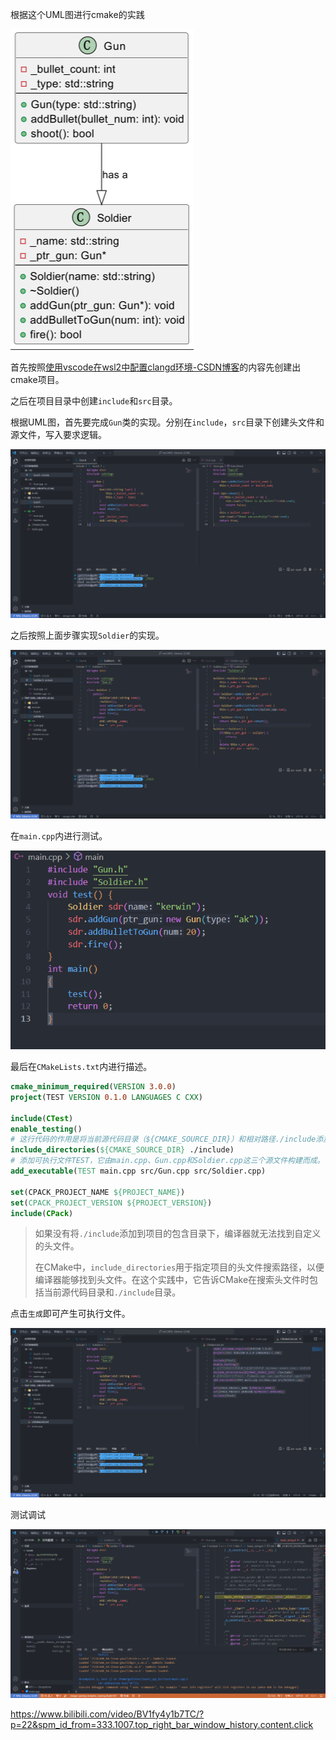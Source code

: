 根据这个UML图进行cmake的实践

![image-20240121114636995](%E4%BD%BF%E7%94%A8cmake%E8%BF%9B%E8%A1%8C%E5%AE%8C%E6%88%90%E5%BC%80%E5%8F%91%E5%AE%9E%E8%B7%B5.assets/image-20240121114636995.png)

首先按照[使用vscode在wsl2中配置clangd环境-CSDN博客](https://blog.csdn.net/qq_63432403/article/details/135726686?spm=1001.2014.3001.5502)的内容先创建出cmake项目。

之后在项目目录中创建`include`和`src`目录。

根据UML图，首先要完成`Gun`类的实现。分别在`include`，`src`目录下创建头文件和源文件，写入要求逻辑。

![image-20240121115226347](%E4%BD%BF%E7%94%A8cmake%E8%BF%9B%E8%A1%8C%E5%AE%8C%E6%88%90%E5%BC%80%E5%8F%91%E5%AE%9E%E8%B7%B5.assets/image-20240121115226347.png)

之后按照上面步骤实现`Soldier`的实现。

![image-20240121115306280](%E4%BD%BF%E7%94%A8cmake%E8%BF%9B%E8%A1%8C%E5%AE%8C%E6%88%90%E5%BC%80%E5%8F%91%E5%AE%9E%E8%B7%B5.assets/image-20240121115306280.png)



在`main.cpp`内进行测试。

![image-20240121115348042](%E4%BD%BF%E7%94%A8cmake%E8%BF%9B%E8%A1%8C%E5%AE%8C%E6%88%90%E5%BC%80%E5%8F%91%E5%AE%9E%E8%B7%B5.assets/image-20240121115348042.png)



最后在`CMakeLists.txt`内进行描述。

```cmake
cmake_minimum_required(VERSION 3.0.0)
project(TEST VERSION 0.1.0 LANGUAGES C CXX)

include(CTest)
enable_testing()
# 这行代码的作用是将当前源代码目录（${CMAKE_SOURCE_DIR}）和相对路径./include添加到项目的包含目录中。
include_directories(${CMAKE_SOURCE_DIR} ./include)
# 添加可执行文件TEST，它由main.cpp、Gun.cpp和Soldier.cpp这三个源文件构建而成。
add_executable(TEST main.cpp src/Gun.cpp src/Soldier.cpp)

set(CPACK_PROJECT_NAME ${PROJECT_NAME})
set(CPACK_PROJECT_VERSION ${PROJECT_VERSION})
include(CPack)

```

> 如果没有将`./include`添加到项目的包含目录下，编译器就无法找到自定义的头文件。
>
> 在CMake中，`include_directories`用于指定项目的头文件搜索路径，以便编译器能够找到头文件。在这个实践中，它告诉CMake在搜索头文件时包括当前源代码目录和`./include`目录。

点击`生成`即可产生可执行文件。

![image-20240121115816241](%E4%BD%BF%E7%94%A8cmake%E8%BF%9B%E8%A1%8C%E5%AE%8C%E6%88%90%E5%BC%80%E5%8F%91%E5%AE%9E%E8%B7%B5.assets/image-20240121115816241.png)



测试调试

![image-20240121115847571](%E4%BD%BF%E7%94%A8cmake%E8%BF%9B%E8%A1%8C%E5%AE%8C%E6%88%90%E5%BC%80%E5%8F%91%E5%AE%9E%E8%B7%B5.assets/image-20240121115847571.png)

https://www.bilibili.com/video/BV1fy4y1b7TC/?p=22&spm_id_from=333.1007.top_right_bar_window_history.content.click